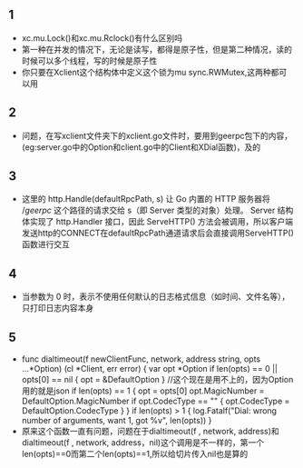 ## 1
- xc.mu.Lock()和xc.mu.Rclock()有什么区别吗
- 第一种在并发的情况下，无论是读写，都得是原子性，但是第二种情况，读的时候可以多个线程，写的时候是原子性
- 你只要在Xclient这个结构体中定义这个锁为mu sync.RWMutex,这两种都可以用
## 2
- 问题，在写xclient文件夹下的xclient.go文件时，要用到geerpc包下的内容，(eg:server.go中的Option和client.go中的Client和XDial函数)，及的
## 3
- 这里的 http.Handle(defaultRpcPath, s) 让 Go 内置的 HTTP 服务器将 /_geerpc_ 这个路径的请求交给 s（即 Server 类型的对象）处理。
Server 结构体实现了 http.Handler 接口，因此 ServeHTTP() 方法会被调用，所以客户端发送http的CONNECT在defaultRpcPath通道请求后会直接调用ServeHTTP()函数进行交互
## 4
- 当参数为 0 时，表示不使用任何默认的日志格式信息（如时间、文件名等），只打印日志内容本身
## 5
- func dialtimeout(f newClientFunc, network, address string, opts ...*Option) (cl *Client, err error) {
	var opt *Option
	if len(opts) == 0 || opts[0] == nil {
		opt = &DefaultOption
	}
	//这个现在是用不上的，因为Option用的就是json
	if len(opts) == 1 {
		opt = opts[0]
		opt.MagicNumber = DefaultOption.MagicNumber
		if opt.CodecType == "" {
			opt.CodecType = DefaultOption.CodecType
		}
	}
	if len(opts) > 1 {
		log.Fatalf("Dial: wrong number of arguments, want 1, got %v", len(opts))
	}
- 原来这个函数一直有问题，问题在于dialtimeout(f , network, address)和dialtimeout(f , network, address，nil)这个调用是不一样的，第一个len(opts)==0而第二个len(opts)==1,所以给切片传入nil也是算的